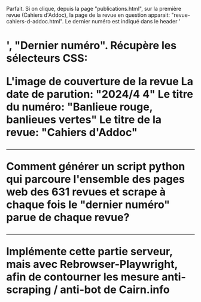 Parfait. Si on clique, depuis la page "publications.html", sur la première revue (Cahiers d'Addoc), la page de la revue en question apparait: "revue-cahiers-d-addoc.html". Le dernier numéro est indiqué dans le header '<h1>', "Dernier numéro". Récupère les sélecteurs CSS:

L'image de couverture de la revue
La date de parution: "2024/4 4"
Le titre du numéro: "Banlieue rouge, banlieues vertes"
Le titre de la revue: "Cahiers d'Addoc"

---

Comment générer un script python qui parcoure l'ensemble des pages web des 631 revues et scrape à chaque fois le "dernier numéro" parue de chaque revue?

---

Implémente cette partie serveur, mais avec Rebrowser-Playwright, afin de contourner les mesure anti-scraping / anti-bot de Cairn.info